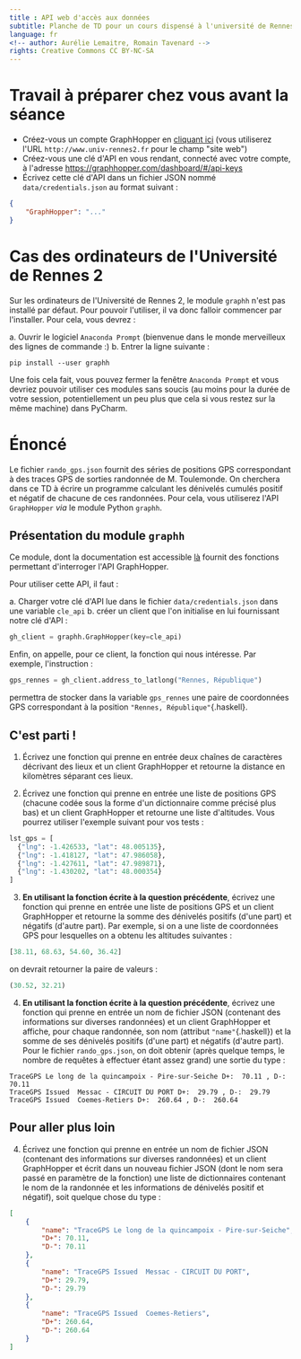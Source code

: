 ```yaml
---
title : API web d'accès aux données
subtitle: Planche de TD pour un cours dispensé à l'université de Rennes 2
language: fr
<!-- author: Aurélie Lemaitre, Romain Tavenard -->
rights: Creative Commons CC BY-NC-SA
---
```


# Travail à préparer chez vous avant la séance

* Créez-vous un compte GraphHopper en
[cliquant ici](https://graphhopper.com/dashboard/#/register) (vous
utiliserez l'URL `http://www.univ-rennes2.fr` pour le champ "site web")
* Créez-vous une clé d'API en vous rendant, connecté avec votre compte, à
l'adresse <https://graphhopper.com/dashboard/#/api-keys>
* Écrivez cette clé d'API dans un fichier JSON nommé `data/credentials.json` au
format suivant :
```json
{
    "GraphHopper": "..."
}
```


# Cas des ordinateurs de l'Université de Rennes 2

Sur les ordinateurs de l'Université de Rennes 2, le module `graphh` n'est pas
installé par défaut.
Pour pouvoir l'utiliser, il va donc falloir commencer par l'installer.
Pour cela, vous devrez :

a. Ouvrir le logiciel `Anaconda Prompt` (bienvenue dans le monde merveilleux
des lignes de commande :)
b. Entrer la ligne suivante :
```
pip install --user graphh
```

Une fois cela fait, vous pouvez fermer la fenêtre `Anaconda Prompt` et vous
devriez pouvoir utiliser ces modules sans soucis (au moins pour la durée de
votre session, potentiellement un peu plus que cela si vous restez sur la même
machine) dans PyCharm.


# Énoncé

Le fichier `rando_gps.json` fournit des séries de positions GPS correspondant à
des traces GPS de sorties randonnée de M. Toulemonde.
On cherchera dans ce TD à écrire un programme calculant les dénivelés cumulés
positif et négatif de chacune de ces randonnées.
Pour cela, vous utiliserez l'API `GraphHopper` _via_ le module
Python `graphh`.

## Présentation du module `graphh`

Ce module, dont la documentation est accessible
[là](https://graphh.readthedocs.io/en/latest/) fournit des fonctions permettant
d'interroger l'API GraphHopper.

Pour utiliser cette API, il faut :

a. Charger votre clé d'API lue dans le fichier `data/credentials.json` dans une
variable `cle_api`
b. créer un client que l'on initialise en lui fournissant notre clé d'API :
```python
gh_client = graphh.GraphHopper(key=cle_api)
```

Enfin, on appelle, pour ce client, la fonction qui nous intéresse.
Par exemple, l'instruction :
```python
gps_rennes = gh_client.address_to_latlong("Rennes, République")
```
permettra de stocker dans la variable `gps_rennes` une paire de coordonnées
GPS correspondant à la position `"Rennes, République"`{.haskell}.

## C'est parti !

1. Écrivez une fonction qui prenne en entrée deux chaînes de caractères
décrivant des lieux et un client GraphHopper et retourne la distance en
kilomètres séparant ces lieux.

2. Écrivez une fonction qui prenne en entrée une liste de positions GPS
(chacune codée sous la forme d'un dictionnaire comme précisé plus bas) et un
client GraphHopper et retourne une liste d'altitudes.
Vous pourrez utiliser l'exemple suivant pour vos tests :
```python
lst_gps = [
  {"lng": -1.426533, "lat": 48.005135},
  {"lng": -1.418127, "lat": 47.986058},
  {"lng": -1.427611, "lat": 47.989871},
  {"lng": -1.430202, "lat": 48.000354}
]
```

3. **En utilisant la fonction écrite à la question précédente**,
écrivez une fonction qui prenne en entrée une liste de positions GPS et un
client GraphHopper et retourne la somme des dénivelés positifs (d'une part) et
négatifs (d'autre part).
Par exemple, si on a une liste de coordonnées GPS pour lesquelles on a obtenu
les altitudes suivantes :
```python
[38.11, 68.63, 54.60, 36.42]
```
on devrait retourner la paire de valeurs :
```python
(30.52, 32.21)
```

4. **En utilisant la fonction écrite à la question précédente**,
écrivez une fonction qui prenne en entrée un nom de fichier JSON
(contenant des informations sur diverses randonnées) et un client GraphHopper
et affiche, pour chaque randonnée, son nom (attribut `"name"`{.haskell}) et la
somme de ses dénivelés positifs (d'une part) et négatifs (d'autre part).
Pour le fichier `rando_gps.json`, on doit obtenir (après quelque temps, le
nombre de requêtes à effectuer étant assez grand) une sortie du type :
```
TraceGPS Le long de la quincampoix - Pire-sur-Seiche D+:  70.11 , D-:  70.11
TraceGPS Issued  Messac - CIRCUIT DU PORT D+:  29.79 , D-:  29.79
TraceGPS Issued  Coemes-Retiers D+:  260.64 , D-:  260.64
```

## Pour aller plus loin

4. Écrivez une fonction qui prenne en entrée un nom de fichier JSON
(contenant des informations sur diverses randonnées) et un client GraphHopper
et écrit dans un nouveau fichier JSON (dont le nom sera passé en paramètre de
la fonction) une liste de dictionnaires contenant le nom de la randonnée et
les informations de dénivelés positif et négatif),
soit quelque chose du type :
```json
[
    {
        "name": "TraceGPS Le long de la quincampoix - Pire-sur-Seiche",
        "D+": 70.11,
        "D-": 70.11
    },
    {
        "name": "TraceGPS Issued  Messac - CIRCUIT DU PORT",
        "D+": 29.79,
        "D-": 29.79
    },
    {
        "name": "TraceGPS Issued  Coemes-Retiers",
        "D+": 260.64,
        "D-": 260.64
    }
]
```
